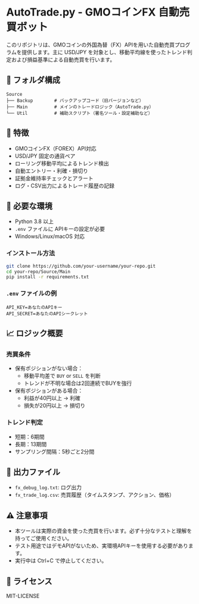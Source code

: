 # AutoTrade.py - GMOコインFX 自動売買ボット

このリポジトリは、GMOコインの外国為替（FX）APIを用いた自動売買プログラムを提供します。主に USD/JPY を対象とし、移動平均線を使ったトレンド判定および損益基準による自動売買を行います。

## 📁 フォルダ構成

```
Source
├── Backup        # バックアップコード（旧バージョンなど）
├── Main          # メインのトレードロジック（AutoTrade.py）
└── Util          # 補助スクリプト（署名ツール・設定補助など）
```

## 🚀 特徴

- GMOコインFX（FOREX）API対応
- USD/JPY 固定の通貨ペア
- ローリング移動平均によるトレンド検出
- 自動エントリー・利確・損切り
- 証拠金維持率チェックとアラート
- ログ・CSV出力によるトレード履歴の記録

## 🔧 必要な環境

- Python 3.8 以上
- `.env` ファイルに APIキーの設定が必要
- Windows/Linux/macOS 対応

### インストール方法

```bash
git clone https://github.com/your-username/your-repo.git
cd your-repo/Source/Main
pip install -r requirements.txt
```

### `.env` ファイルの例

```env
API_KEY=あなたのAPIキー
API_SECRET=あなたのAPIシークレット
```

## 📈 ロジック概要

### 売買条件
- 保有ポジションがない場合：
  - 移動平均差で `BUY` or `SELL` を判断
  - トレンドが不明な場合は2回連続でBUYを強行
- 保有ポジションがある場合：
  - 利益が40円以上 → 利確
  - 損失が20円以上 → 損切り

### トレンド判定
- 短期：6期間
- 長期：13期間
- サンプリング間隔：5秒ごと2分間

## 📁 出力ファイル

- `fx_debug_log.txt`: ログ出力
- `fx_trade_log.csv`: 売買履歴（タイムスタンプ、アクション、価格）

## ⚠️ 注意事項

- 本ツールは実際の資金を使った売買を行います。必ず十分なテストと理解を持ってご使用ください。
- テスト用途ではデモAPIがないため、実環境APIキーを使用する必要があります。
- 実行中は Ctrl+C で停止してください。

## 📄 ライセンス

MIT-LICENSE
